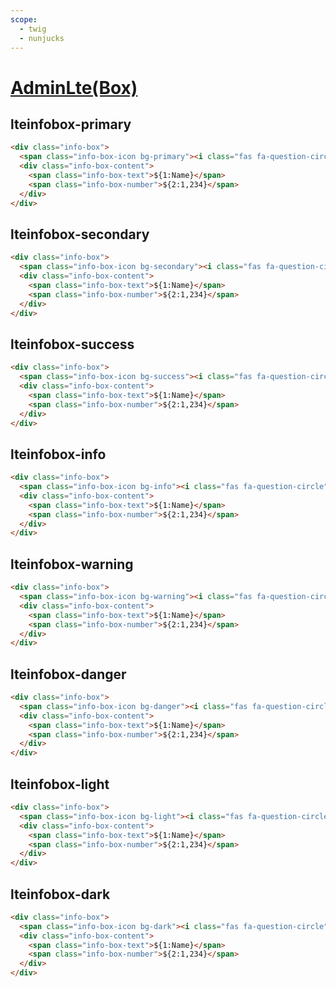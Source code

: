 ```yaml
---
scope: 
  - twig
  - nunjucks
---
```

[AdminLte(Box)](https://adminlte.io/docs/3.2/components/boxes.html)
=======================

lteinfobox-primary
---------------------

```html
<div class="info-box">
  <span class="info-box-icon bg-primary"><i class="fas fa-question-circle"></i></span>
  <div class="info-box-content">
    <span class="info-box-text">${1:Name}</span>
    <span class="info-box-number">${2:1,234}</span>
  </div>
</div>
```

lteinfobox-secondary
---------------------

```html
<div class="info-box">
  <span class="info-box-icon bg-secondary"><i class="fas fa-question-circle"></i></span>
  <div class="info-box-content">
    <span class="info-box-text">${1:Name}</span>
    <span class="info-box-number">${2:1,234}</span>
  </div>
</div>
```

lteinfobox-success
---------------------

```html
<div class="info-box">
  <span class="info-box-icon bg-success"><i class="fas fa-question-circle"></i></span>
  <div class="info-box-content">
    <span class="info-box-text">${1:Name}</span>
    <span class="info-box-number">${2:1,234}</span>
  </div>
</div>
```

lteinfobox-info
---------------------

```html
<div class="info-box">
  <span class="info-box-icon bg-info"><i class="fas fa-question-circle"></i></span>
  <div class="info-box-content">
    <span class="info-box-text">${1:Name}</span>
    <span class="info-box-number">${2:1,234}</span>
  </div>
</div>
```

lteinfobox-warning
---------------------

```html
<div class="info-box">
  <span class="info-box-icon bg-warning"><i class="fas fa-question-circle"></i></span>
  <div class="info-box-content">
    <span class="info-box-text">${1:Name}</span>
    <span class="info-box-number">${2:1,234}</span>
  </div>
</div>
```

lteinfobox-danger
---------------------

```html
<div class="info-box">
  <span class="info-box-icon bg-danger"><i class="fas fa-question-circle"></i></span>
  <div class="info-box-content">
    <span class="info-box-text">${1:Name}</span>
    <span class="info-box-number">${2:1,234}</span>
  </div>
</div>
```

lteinfobox-light
---------------------

```html
<div class="info-box">
  <span class="info-box-icon bg-light"><i class="fas fa-question-circle"></i></span>
  <div class="info-box-content">
    <span class="info-box-text">${1:Name}</span>
    <span class="info-box-number">${2:1,234}</span>
  </div>
</div>
```

lteinfobox-dark
---------------------

```html
<div class="info-box">
  <span class="info-box-icon bg-dark"><i class="fas fa-question-circle"></i></span>
  <div class="info-box-content">
    <span class="info-box-text">${1:Name}</span>
    <span class="info-box-number">${2:1,234}</span>
  </div>
</div>
```
